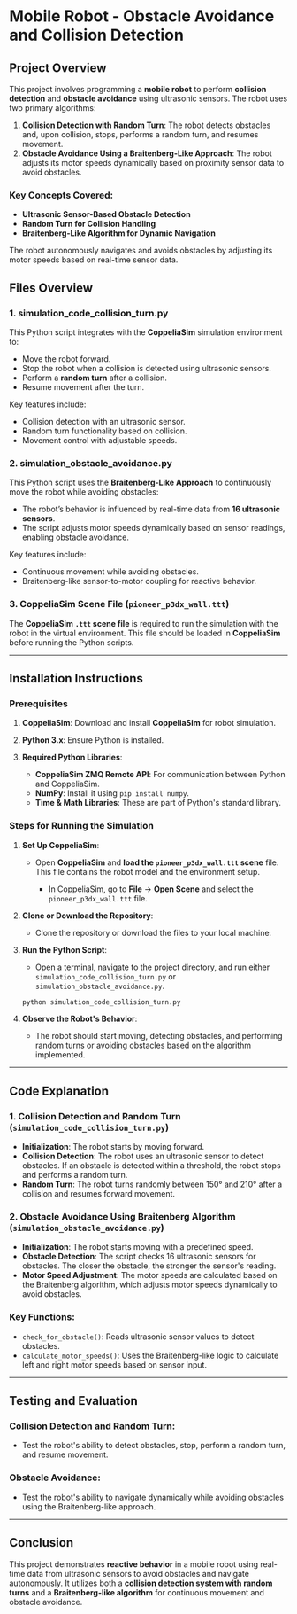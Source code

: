 

# Mobile Robot - Obstacle Avoidance and Collision Detection

## Project Overview

This project involves programming a **mobile robot** to perform **collision detection** and **obstacle avoidance** using ultrasonic sensors. The robot uses two primary algorithms:

1. **Collision Detection with Random Turn**: The robot detects obstacles and, upon collision, stops, performs a random turn, and resumes movement.
2. **Obstacle Avoidance Using a Braitenberg-Like Approach**: The robot adjusts its motor speeds dynamically based on proximity sensor data to avoid obstacles.

### Key Concepts Covered:

* **Ultrasonic Sensor-Based Obstacle Detection**
* **Random Turn for Collision Handling**
* **Braitenberg-Like Algorithm for Dynamic Navigation**

The robot autonomously navigates and avoids obstacles by adjusting its motor speeds based on real-time sensor data.

## Files Overview

### 1. **simulation\_code\_collision\_turn.py**

This Python script integrates with the **CoppeliaSim** simulation environment to:

* Move the robot forward.
* Stop the robot when a collision is detected using ultrasonic sensors.
* Perform a **random turn** after a collision.
* Resume movement after the turn.

Key features include:

* Collision detection with an ultrasonic sensor.
* Random turn functionality based on collision.
* Movement control with adjustable speeds.

### 2. **simulation\_obstacle\_avoidance.py**

This Python script uses the **Braitenberg-Like Approach** to continuously move the robot while avoiding obstacles:

* The robot’s behavior is influenced by real-time data from **16 ultrasonic sensors**.
* The script adjusts motor speeds dynamically based on sensor readings, enabling obstacle avoidance.

Key features include:

* Continuous movement while avoiding obstacles.
* Braitenberg-like sensor-to-motor coupling for reactive behavior.

### 3. **CoppeliaSim Scene File (`pioneer_p3dx_wall.ttt`)**

The **CoppeliaSim `.ttt` scene file** is required to run the simulation with the robot in the virtual environment. This file should be loaded in **CoppeliaSim** before running the Python scripts.

---

## Installation Instructions

### Prerequisites

1. **CoppeliaSim**: Download and install **CoppeliaSim** for robot simulation.
2. **Python 3.x**: Ensure Python is installed.
3. **Required Python Libraries**:

   * **CoppeliaSim ZMQ Remote API**: For communication between Python and CoppeliaSim.
   * **NumPy**: Install it using `pip install numpy`.
   * **Time & Math Libraries**: These are part of Python's standard library.

### Steps for Running the Simulation

1. **Set Up CoppeliaSim**:

   * Open **CoppeliaSim** and **load the `pioneer_p3dx_wall.ttt` scene** file. This file contains the robot model and the environment setup.

     * In CoppeliaSim, go to **File** → **Open Scene** and select the `pioneer_p3dx_wall.ttt` file.

2. **Clone or Download the Repository**:

   * Clone the repository or download the files to your local machine.

3. **Run the Python Script**:

   * Open a terminal, navigate to the project directory, and run either `simulation_code_collision_turn.py` or `simulation_obstacle_avoidance.py`.

   ```bash
   python simulation_code_collision_turn.py
   ```

4. **Observe the Robot's Behavior**:

   * The robot should start moving, detecting obstacles, and performing random turns or avoiding obstacles based on the algorithm implemented.

---

## Code Explanation

### 1. **Collision Detection and Random Turn** (`simulation_code_collision_turn.py`)

* **Initialization**: The robot starts by moving forward.
* **Collision Detection**: The robot uses an ultrasonic sensor to detect obstacles. If an obstacle is detected within a threshold, the robot stops and performs a random turn.
* **Random Turn**: The robot turns randomly between 150° and 210° after a collision and resumes forward movement.

### 2. **Obstacle Avoidance Using Braitenberg Algorithm** (`simulation_obstacle_avoidance.py`)

* **Initialization**: The robot starts moving with a predefined speed.
* **Obstacle Detection**: The script checks 16 ultrasonic sensors for obstacles. The closer the obstacle, the stronger the sensor's reading.
* **Motor Speed Adjustment**: The motor speeds are calculated based on the Braitenberg algorithm, which adjusts motor speeds dynamically to avoid obstacles.

### Key Functions:

* `check_for_obstacle()`: Reads ultrasonic sensor values to detect obstacles.
* `calculate_motor_speeds()`: Uses the Braitenberg-like logic to calculate left and right motor speeds based on sensor input.

---

## Testing and Evaluation

### **Collision Detection and Random Turn**:

* Test the robot's ability to detect obstacles, stop, perform a random turn, and resume movement.

### **Obstacle Avoidance**:

* Test the robot's ability to navigate dynamically while avoiding obstacles using the Braitenberg-like approach.

---

## Conclusion

This project demonstrates **reactive behavior** in a mobile robot using real-time data from ultrasonic sensors to avoid obstacles and navigate autonomously. It utilizes both a **collision detection system with random turns** and a **Braitenberg-like algorithm** for continuous movement and obstacle avoidance.



